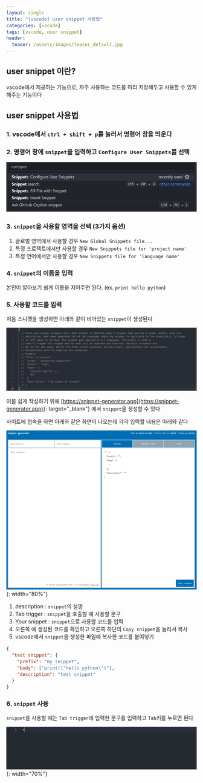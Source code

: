 ```yaml
---
layout: single
title: "[vscode] user snippet 사용법"
categories: [vscode]
tags: [vscode, user snippet]
header:
  teaser: /assets/images/teaser_default.jpg
---
```


## user snippet 이란?

vscode에서 제공하는 기능으로, 자주 사용하는 코드를 미리 저장해두고 사용할 수 있게 해주는 기능이다

## user snippet 사용법

### 1. vscode에서 `ctrl + shift + p`를 눌러서 명령어 창을 띄운다

### 2. 명령어 창에 `snippet`을 입력하고 `Configure User Snippets`를 선택

![user-snippet](/assets/images/2024-01-06/01.png)

### 3. `snippet`을 사용할 영역을 선택 (3가지 옵션)

1. 글로벌 영역에서 사용할 경우 `New Global Snippets file...`
2. 특정 프로젝트에서만 사용할 경우 `New Snippets file for 'project name'`
3. 특정 언어에서만 사용할 경우 `New Snippets file for 'language name'`

### 4. `snippet`의 이름을 입력

본인이 알아보기 쉽게 이름을 지어주면 된다. (ex. `print hello python`)

### 5. 사용할 코드를 입력

처음 스니펫을 생성하면 아래와 같이 비어있는 `snippet`이 생성된다

![user-snippet](/assets/images/2024-01-06/02.png)

이를 쉽게 작성하기 위해 [https://snippet-generator.app](https://snippet-generator.app){: target="\_blank"} 에서 `snippet`을 생성할 수 있다

사이트에 접속을 하면 아래와 같은 화면이 나오는데 각각 입력할 내용은 아래와 같다

![user-snippet](/assets/images/2024-01-06/03.png){: width="80%"}

1. description : `snippet`의 설명
2. Tab trigger : `snippet`을 호출할 때 사용할 문구
3. Your snippet : `snippet`으로 사용할 코드를 입력
4. 오른쪽 에 생성된 코드를 확인하고 오른쪽 하단의 `Copy snippet`을 눌러서 복사
5. vscode에서 `snippet`을 생성한 파일에 복사한 코드를 붙여넣기

```json
{
  "test snippet": {
    "prefix": "my_snippet",
    "body": ["print(\"hello python\")"],
    "description": "test snippet"
  }
}
```

### 6. `snippet` 사용

`snippet`을 사용할 때는 `Tab trigger`에 입력한 문구를 입력하고 `Tab`키를 누르면 된다

![user-snippet](/assets/images/2024-01-06/05.gif){: width="70%"}
